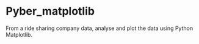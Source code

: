 # Pyber_matplotlib
From a ride sharing company data, analyse and plot the data using Python Matplotlib.
